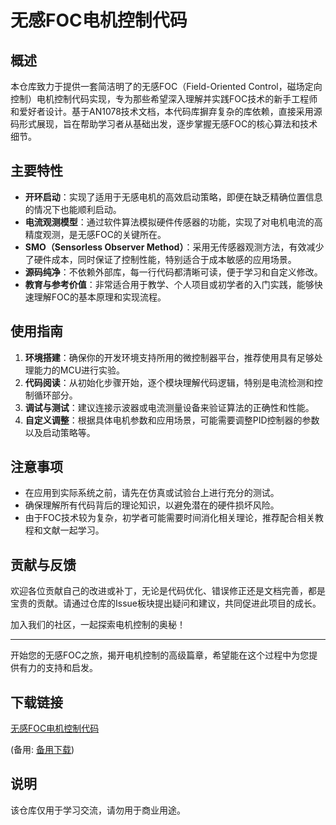# 无感FOC电机控制代码

## 概述

本仓库致力于提供一套简洁明了的无感FOC（Field-Oriented Control，磁场定向控制）电机控制代码实现，专为那些希望深入理解并实践FOC技术的新手工程师和爱好者设计。基于AN1078技术文档，本代码库摒弃复杂的库依赖，直接采用源码形式展现，旨在帮助学习者从基础出发，逐步掌握无感FOC的核心算法和技术细节。

## 主要特性

- **开环启动**：实现了适用于无感电机的高效启动策略，即便在缺乏精确位置信息的情况下也能顺利启动。
- **电流观测模型**：通过软件算法模拟硬件传感器的功能，实现了对电机电流的高精度观测，是无感FOC的关键所在。
- **SMO（Sensorless Observer Method）**：采用无传感器观测方法，有效减少了硬件成本，同时保证了控制性能，特别适合于成本敏感的应用场景。
- **源码纯净**：不依赖外部库，每一行代码都清晰可读，便于学习和自定义修改。
- **教育与参考价值**：非常适合用于教学、个人项目或初学者的入门实践，能够快速理解FOC的基本原理和实现流程。

## 使用指南

1. **环境搭建**：确保你的开发环境支持所用的微控制器平台，推荐使用具有足够处理能力的MCU进行实验。
2. **代码阅读**：从初始化步骤开始，逐个模块理解代码逻辑，特别是电流检测和控制循环部分。
3. **调试与测试**：建议连接示波器或电流测量设备来验证算法的正确性和性能。
4. **自定义调整**：根据具体电机参数和应用场景，可能需要调整PID控制器的参数以及启动策略等。

## 注意事项

- 在应用到实际系统之前，请先在仿真或试验台上进行充分的测试。
- 确保理解所有代码背后的理论知识，以避免潜在的硬件损坏风险。
- 由于FOC技术较为复杂，初学者可能需要时间消化相关理论，推荐配合相关教程和文献一起学习。

## 贡献与反馈

欢迎各位贡献自己的改进或补丁，无论是代码优化、错误修正还是文档完善，都是宝贵的贡献。请通过仓库的Issue板块提出疑问和建议，共同促进此项目的成长。

加入我们的社区，一起探索电机控制的奥秘！

---

开始您的无感FOC之旅，揭开电机控制的高级篇章，希望能在这个过程中为您提供有力的支持和启发。

## 下载链接
[无感FOC电机控制代码](https://pan.quark.cn/s/ecf812a30269) 

(备用: [备用下载](https://pan.baidu.com/s/1BiM2k0ma4142Jp67_hEsMw?pwd=1234))

## 说明

该仓库仅用于学习交流，请勿用于商业用途。
